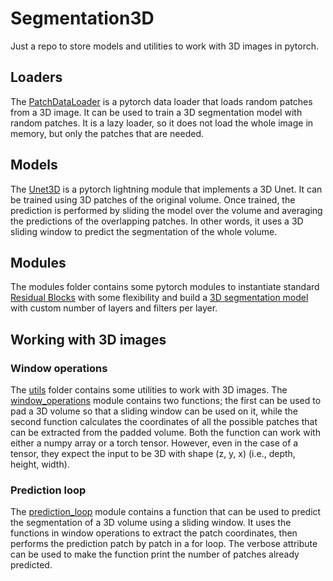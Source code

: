 # Segmentation3D
Just a repo to store models and utilities to work with 3D images in pytorch.

## Loaders

The [PatchDataLoader](./loaders/lazy_loaders.py) is a pytorch data loader that loads random patches from a 3D image. It can be used to train a 3D segmentation model with random patches. It is a lazy loader, so it does not load the whole image in memory, but only the patches that are needed.

## Models

The [Unet3D](./models/lightning_models.py) is a pytorch lightning module that implements a 3D Unet. It can be trained using 3D patches of the original volume. Once trained, the prediction is performed by sliding the model over the volume and averaging the predictions of the overlapping patches. In other words, it uses a 3D sliding window to predict the segmentation of the whole volume.

## Modules

The modules folder contains some pytorch modules to instantiate standard [Residual Blocks](./modules/blocks.py) with some flexibility and build a [3D segmentation model](./modules/segmentation_model.py) with custom number of layers and filters per layer.

## Working with 3D images

### Window operations
The [utils](./utils) folder contains some utilities to work with 3D images. The [window_operations](./utils/window_operations.py) module contains two functions; the first can be used to pad a 3D volume so that a sliding window can be used on it, while the second function calculates the coordinates of all the possible patches that can be extracted from the padded volume. Both the function can work with either a numpy array or a torch tensor. However, even in the case of a tensor, they expect the input to be 3D with shape (z, y, x) (i.e., depth, height, width).

### Prediction loop

The [prediction_loop](./utils/prediction_loops.py) module contains a function that can be used to predict the segmentation of a 3D volume using a sliding window. It uses the functions in window operations to extract the patch coordinates, then performs the prediction patch by patch in a for loop. The verbose attribute can be used to make the function print the number of patches already predicted.



